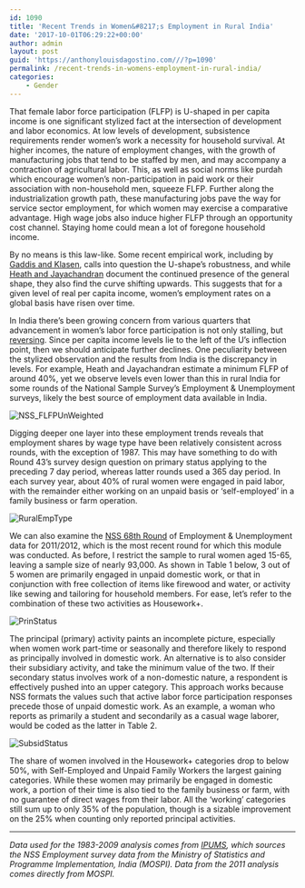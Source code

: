 ```yaml
---
id: 1090
title: 'Recent Trends in Women&#8217;s Employment in Rural India'
date: '2017-10-01T06:29:22+00:00'
author: admin
layout: post
guid: 'https://anthonylouisdagostino.com///?p=1090'
permalink: /recent-trends-in-womens-employment-in-rural-india/
categories:
    - Gender
---
```


That female labor force participation (FLFP) is U-shaped in per capita income is one significant stylized fact at the intersection of development and labor economics. At low levels of development, subsistence requirements render women’s work a necessity for household survival. At higher incomes, the nature of employment changes, with the growth of manufacturing jobs that tend to be staffed by men, and may accompany a contraction of agricultural labor. This, as well as social norms like purdah which encourage women’s non-participation in paid work or their association with non-household men, squeeze FLFP. Further along the industrialization growth path, these manufacturing jobs pave the way for service sector employment, for which women may exercise a comparative advantage. High wage jobs also induce higher FLFP through an opportunity cost channel. Staying home could mean a lot of foregone household income.

By no means is this law-like. Some recent empirical work, including by [Gaddis and Klasen](https://link.springer.com/article/10.1007/s00148-013-0488-2), calls into question the U-shape’s robustness, and while [Heath and Jayachandran](http://www.nber.org/papers/w22766) document the continued presence of the general shape, they also find the curve shifting upwards. This suggests that for a given level of real per capita income, women’s employment rates on a global basis have risen over time.

In India there’s been growing concern from various quarters that advancement in women’s labor force participation is not only stalling, but [reversing](http://www.bbc.com/news/world-asia-india-39945473). Since per capita income levels lie to the left of the U’s inflection point, then we should anticipate further declines. One peculiarity between the stylized observation and the results from India is the discrepancy in levels. For example, Heath and Jayachandran estimate a minimum FLFP of around 40%, yet we observe levels even lower than this in rural India for some rounds of the National Sample Survey’s Employment &amp; Unemployment surveys, likely the best source of employment data available in India.

![NSS_FLFPUnWeighted](https://i0.wp.com/anthonylouisdagostino.com///wp-content/uploads/2017/11/nss_flfpunweighted1.png?resize=712%2C545&ssl=1)

Digging deeper one layer into these employment trends reveals that employment shares by wage type have been relatively consistent across rounds, with the exception of 1987. This may have something to do with Round 43’s survey design question on primary status applying to the preceding 7 day period, whereas latter rounds used a 365 day period. In each survey year, about 40% of rural women were engaged in paid labor, with the remainder either working on an unpaid basis or ‘self-employed’ in a family business or farm operation.

![RuralEmpType](https://i0.wp.com/anthonylouisdagostino.com///wp-content/uploads/2017/11/ruralemptype2.png?resize=712%2C545&ssl=1)

We can also examine the [NSS 68th Round](http://mail.mospi.gov.in/index.php/catalog/143/study-description) of Employment &amp; Unemployment data for 2011/2012, which is the most recent round for which this module was conducted. As before, I restrict the sample to rural women aged 15-65, leaving a sample size of nearly 93,000. As shown in Table 1 below, 3 out of 5 women are primarily engaged in unpaid domestic work, or that in conjunction with free collection of items like firewood and water, or activity like sewing and tailoring for household members. For ease, let’s refer to the combination of these two activities as Housework+.

![PrinStatus](https://i0.wp.com/anthonylouisdagostino.com///wp-content/uploads/2017/11/prinstatus.png?resize=712%2C535&ssl=1)

The principal (primary) activity paints an incomplete picture, especially when women work part-time or seasonally and therefore likely to respond as principally involved in domestic work. An alternative is to also consider their subsidiary activity, and take the minimum value of the two. If their secondary status involves work of a non-domestic nature, a respondent is effectively pushed into an upper category. This approach works because NSS formats the values such that active labor force participation responses precede those of unpaid domestic work. As an example, a woman who reports as primarily a student and secondarily as a casual wage laborer, would be coded as the latter in Table 2.

![SubsidStatus](https://i0.wp.com/anthonylouisdagostino.com///wp-content/uploads/2017/11/subsidstatus.png?resize=712%2C441&ssl=1)

The share of women involved in the Housework+ categories drop to below 50%, with Self-Employed and Unpaid Family Workers the largest gaining categories. While these women may primarily be engaged in domestic work, a portion of their time is also tied to the family business or farm, with no guarantee of direct wages from their labor. All the ‘working’ categories still sum up to only 35% of the population, though is a sizable improvement on the 25% when counting only reported principal activities.

- - - - - -

*Data used for the 1983-2009 analysis comes from [IPUMS](https://doi.org/10.18128/D020.V6.5), which sources the NSS Employment survey data from the Ministry of Statistics and Programme Implementation, India (MOSPI). Data from the 2011 analysis comes directly from MOSPI.*